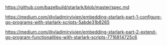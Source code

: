 https://github.com/bazelbuild/starlark/blob/master/spec.md

https://medium.com/@vladimirvivien/embedding-starlark-part-1-configure-go-programs-with-starlark-scripts-5abde31b8265

https://medium.com/@vladimirvivien/embedding-starlark-part-2-extend-go-program-functionalities-with-starlark-scripts-7716814725c6